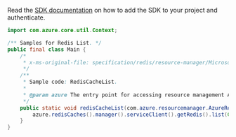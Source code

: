 Read the [SDK documentation](https://github.com/Azure/azure-sdk-for-java/blob/azure-resourcemanager_2.14.0/sdk/resourcemanager/azure-resourcemanager/README.md) on how to add the SDK to your project and authenticate.

```java
import com.azure.core.util.Context;

/** Samples for Redis List. */
public final class Main {
    /*
     * x-ms-original-file: specification/redis/resource-manager/Microsoft.Cache/stable/2021-06-01/examples/RedisCacheList.json
     */
    /**
     * Sample code: RedisCacheList.
     *
     * @param azure The entry point for accessing resource management APIs in Azure.
     */
    public static void redisCacheList(com.azure.resourcemanager.AzureResourceManager azure) {
        azure.redisCaches().manager().serviceClient().getRedis().list(Context.NONE);
    }
}
```

